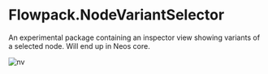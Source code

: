 # Flowpack.NodeVariantSelector

An experimental package containing an inspector view showing variants of a selected node. Will end up in Neos core.

![nv](https://user-images.githubusercontent.com/837032/53253099-83465480-36d1-11e9-88d4-70493a4eec07.gif)

